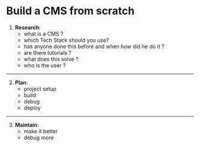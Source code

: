 # Build a CMS from scratch
1. **Research**:
   - what is a CMS ?
   - which Tech Stack should you use?
   - has anyone done this before and when how did he do it ?
   - are there tutorials ?
   - what does this solve ?
   - who is the user ?
---
2. **Plan**:
   - project setup
   - build
   - debug
   - deploy
---
3. **Maintain**:
   - make it better
   - debug more
